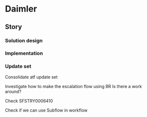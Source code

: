 # Daimler

## Story

### Solution design

### Implementation

### Update set

Consolidate atf update set

Investigate how to make the escalation flow using BR
Is there a work around?

Check SFSTRY0006410

Check if we can use Subflow in workflow